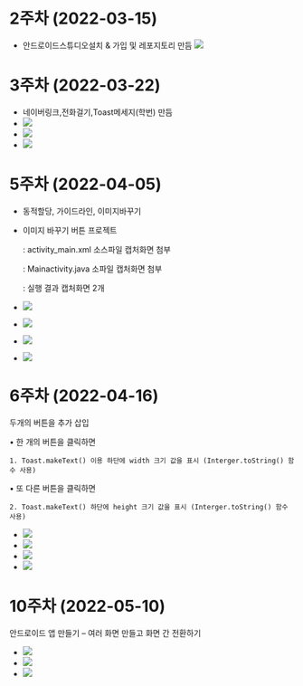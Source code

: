 # 2주차 (2022-03-15)
- 안드로이드스튜디오설치 & 가입 및 레포지토리 만듬
<img width="" height="" src="./pic/2st.png"></img>

# 3주차 (2022-03-22)
- 네이버링크,전화걸기,Toast메세지(학번) 만듬
- <img width="" height="" src="./pic/toast메세지.png"></img>
- <img width="" height="" src="./pic/네이버 학번.png"></img>
- <img width="" height="" src="./pic/전화번호.png"></img>

# 5주차 (2022-04-05)
- 동적할당, 가이드라인, 이미지바꾸기
- 이미지 바꾸기 버튼 프로젝트

    : activity_main.xml 소스파일 캡처화면 첨부

    : Mainactivity.java 소파일 캡처화면 첨부

    : 실행 결과 캡처화면 2개
- <img width="" height="" src="./pic/5주차_acmain.png"></img>
- <img width="" height="" src="./pic/5주차_mainac.png"></img>
- <img width="" height="" src="./pic/5주차 첫화면.png"></img>
- <img width="" height="" src="./pic/5주차 두번째화면.png"></img>

# 6주차 (2022-04-16)
두개의 버튼을 추가 삽입 

• 한 개의 버튼을 클릭하면 

    1. Toast.makeText() 이용 하단에 width 크기 값을 표시 (Interger.toString() 함수 사용) 

• 또 다른 버튼을 클릭하면 

    2. Toast.makeText() 하단에 height 크기 값을 표시 (Interger.toString() 함수 사용)

- <img width="" height="" src="./pic/6st_넓이.png"></img>
- <img width="" height="" src="./pic/6st_높이.png"></img>
- <img width="" height="" src="./pic/6st_버튼 누르기 전 화면.png"></img>
- <img width="" height="" src="./pic/6st_버튼 누른 뒤 화면.png"></img>

 # 10주차 (2022-05-10)
안드로이드 앱 만들기 – 여러 화면 만들고 화면 간 전환하기
- <img width="" height="" src="./pic/10st1.png"></img>
- <img width="" height="" src="./pic/10st2.png"></img>
- <img width="" height="" src="./pic/10st3.png"></img>
